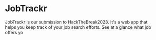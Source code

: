 # JobTrackr

JobTrackr is our submission to HackTheBreak2023. It's a web app that helps you keep track of your job search efforts. See at a glance what job offers yo
